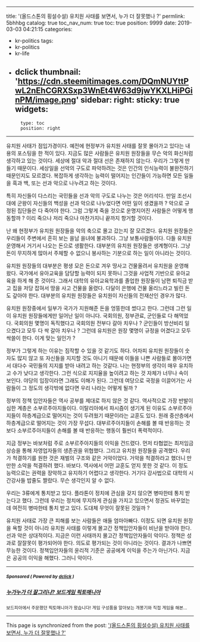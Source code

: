 
---
title: '(올드스톤의 횡설수설) 유치원 사태를 보면서, 누가 더 잘못했나 ?'
permlink: 5bhhbg
catalog: true
toc_nav_num: true
toc: true
position: 9999
date: 2019-03-03 04:21:15
categories:
- kr-politics
tags:
- kr-politics
- kr-life
- dclick
thumbnail: 'https://cdn.steemitimages.com/DQmNUYttPwL2nEhCGRXSxp3WnEt4W63d9jwYKXLHiPGinPM/image.png'
sidebar:
    right:
        sticky: true
widgets:
    -
        type: toc
        position: right
---


유치원 사태가 점입가경이다. 예전에 현정부가 유치원 사태를 잘못 몰아가고 있다는 내용의 포스팅을 한 적이 있다. 지금도 많은 사람들은 유치원 원장들을 무슨 악의 화신처럼 생각하고 있는 것이다. 세상에 절대 악과 절대 선은 존재하지 않는다. 우리가 그렇게 만들기 때문이다. 세상일을 선악의 구도로 파악하려는 것은 인간의 인식능력이 불완전하기 때문인지도 모르겠다. 복잡하게 생각하는 능력이 떨어지는 인간들이 가능하면 모든 일들을 흑과 백, 또는 선과 악으로 나누려고 하는 것이다. 

특히 자신들이 다스리는 국민들을 선과 악의 구도로 나누는 것은 어리석다. 만일 조선시대에 군왕이 자신들의 백성을 선과 악으로 나누었다면 어떤 일이 생겼을까 ? 악으로 규정된 집단들은 다 죽어야 한다. 그럼 그렇게 죽을 것으로 운명지어진 사람들은 어떻게 행동할까 ? 이리 죽으나 저리 죽으나 마찬가지니 끝까지 항거할 것이다.

난 왜 현정부가 유치원 원장들을 악의 축으로 몰고 갔는지 잘 모르겠다. 유치원 원장들은 우리들이 주변에서 흔히 보는 을남 을녀에 불과하다. 그냥 보통사람들이다. 다들 유치원 운영해서 거기서 나오는 돈으로 생활한다. 대부분의 유치원 원장들은 생계형이다. 그냥 돈이 무지하게 많아서 주체할 수 없으니 봉사하는 기분으로 하는 일이 아니라는 것이다.

유치원 원장들의 대부분은 평생 모은 돈으로 겨우 땅사고 건물올려서 유치원을 운영해 왔다. 국가에서 유아교육을 담당할 능력이 되지 못하니 그것을 사업적 기반으로 유아교육을 하게 해 준 것이다. 그래서 대학의 유아교육학과를 졸업한 원장들이 남편 퇴직금 받고 집을 저당 잡혀서 땅을 사고 건물을 올렸다. 다달이 은행에 건물 올리느라고 빌린 돈도 갚아야 한다. 대부분의 유치원 원장들은 유치원이 자신들의 전재산인 경우가 많다. 

유치원 원장중에서 일부가 국가가 지원해준 돈을 엉뚱한데 썼다고 한다. 그런데 그런 일이 유치원 원장들에게만 일어난 일이 아니다. 국회의원, 정부관료, 군인들로 다 해먹었다. 국회의원 몇명이 독직했다고 국회의원 전부다 갈아 치우나 ? 군인들이 방산비리 일으켰다고 모두 다 싹 갈아 치우나 ? 그런데 유치원은 원장 몇명이 규정을 어겼다고 모두 싹쓸이 한다. 이게 맞는 일인가 ?

정부가 그렇게 하는 이유는 짐작할 수 있을 것 같기도 하다. 어차피 유치원 원장들이 숫자도 많지 않고 또 자신들을 지지할 것도 아니기 때문에 이들을 나쁜 사람들로 몰아가면서 대다수 국민들의 지지를 받아 내려고 하는 것같다. 나는 현정부의 생각이 매우 유치하고 수가 낮다고 생각한다. 그런 식으로 지지율을 높이려고 하는 것 자체가 너무나 속이 보인다. 야당의 입장이라면 그래도 이해가 된다. 그런데 여당으로 국정을 이끌어가는 사람들이 그 정도의 생각밖에 없다면 우리 나라는 어떻게 될까 ? 

정부의 정책 입안자들은 역사 공부를 제대로 하지 않은 것 같다. 역사적으로 가장 반발이 심한 계층은 소부르주아지들이다. 이탈리아에서 파시즘이 생기게 된 이유도 소부르주아지들이 하층계급으로 떨어지는 것이 두려웠기 때문이라는 교훈도 있다. 원래 중산층에서 하층계급으로 떨어지는 것이 가장 무섭다. 대부르주아지들이 손해를 볼 때 반응하는 것 보다 소부르주아지들이 손해를 볼 때 반응하는 행동이 훨씬더 폭력적이다. 

지금 정부는 바보처럼 주로 소부르주아지들의 이익을 건드렸다. 먼저 타협없는 최저임금 상승을 통해 자영업자들의 생존권을 위협했다. 그리고 유치원 원장들을 공격했다. 우리가 척결하기를 원한 것은 재벌의 구조와 같은 거악이었다. 거악을 척결하라고 했더니 만만한 소악을 척결하려 했다. 바보다. 역사에서 어떤 교훈도 얻지 못한 것 같다. 이 정도 능력으로는 권력을 장악하고 유지하기 어렵다고 생각한다. 거기다 강사법으로 대학의 시간강사들 밥줄도 짤랐다. 무슨 생각인지 알 수 없다. 

우리는 3류에게 통치받고 있다. 플라톤이 정치에 관심을 갖지 않으면 병따한테 통치 받는다고 했다. 그런데 우리는 정치에 무지하게 관심을 가지고 있으면서 정권도 바꾸었는데 여전히 병따한테 통치 받고 있다. 도대체 무엇이 잘못된 것일까 ?

유치원 사태로 가장 큰 피해를 보는 사람들은 애들 엄마아빠다. 이정도 되면 유치원 원장을 욕할 것이 아니라 유치원 사태를 이렇게 몰고간 정책입안자들이 비난을 받아야 한다. 선과 악은 상대적이다. 지금은 이런 사태까지 몰고간 정책입안자들이 악이다. 
정책은 성과로 잘잘못이 평가되어야 한다. 의도로 평가되는 것이 아니라는 것이다. 결과가 나쁘면 무능한 것이다. 정책입안자들의 윤리적 기준은 공공에게 이익을 주는가 아닌가다. 지금은 공공의 이익을 해했다. 그러니 악이다.

---

#####  <sub> **Sponsored ( Powered by [dclick](https://www.dclick.io) )** </sub>
##### [누가누가 더 잘그리나? 보드게임 픽토매니아](https://api.dclick.io/v1/c?x=eyJhbGciOiJIUzI1NiIsInR5cCI6IkpXVCJ9.eyJjIjoib2xkc3RvbmUiLCJzIjoiNWJoaGJnIiwiYSI6WyJ0LTE1MTYiXSwidXJsIjoiaHR0cHM6Ly9ibG9nLm5hdmVyLmNvbS90bHN0a2QxMjMvMjIxNDczOTM4MzgyIiwiaWF0IjoxNTUxNTg2OTkxLCJleHAiOjE4NjY5NDY5OTF9.6Je2k8YHKRF0rE-8oo5SaBuKP21bBbJ3SvTccOO_gJo)
<sup>보드피아에서 주문했던 픽토매니아가 왔습니다! 게임 구성품을 알아보는 개봉기와 직접 게임을 해본...</sup>
</center>

- - -

This page is synchronized from the post: ['(올드스톤의 횡설수설) 유치원 사태를 보면서, 누가 더 잘못했나 ?'](https://steemit.com/@oldstone/5bhhbg)
